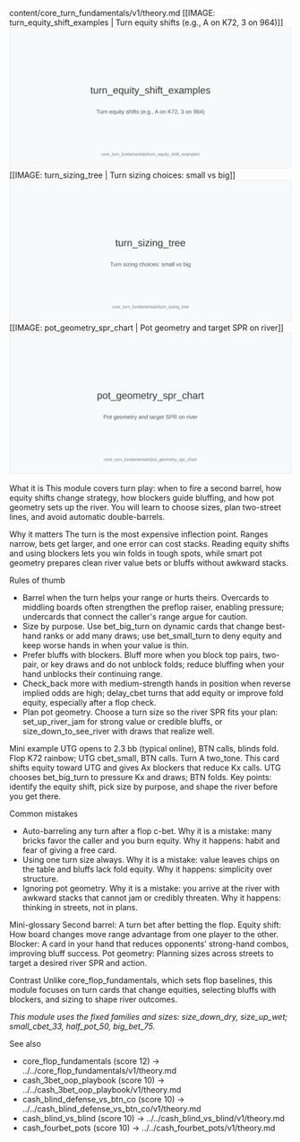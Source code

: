 content/core_turn_fundamentals/v1/theory.md
[[IMAGE: turn_equity_shift_examples | Turn equity shifts (e.g., A on K72, 3 on 964)]]
![Turn equity shifts (e.g., A on K72, 3 on 964)](images/turn_equity_shift_examples.svg)
[[IMAGE: turn_sizing_tree | Turn sizing choices: small vs big]]
![Turn sizing choices: small vs big](images/turn_sizing_tree.svg)
[[IMAGE: pot_geometry_spr_chart | Pot geometry and target SPR on river]]
![Pot geometry and target SPR on river](images/pot_geometry_spr_chart.svg)

What it is
This module covers turn play: when to fire a second barrel, how equity shifts change strategy, how blockers guide bluffing, and how pot geometry sets up the river. You will learn to choose sizes, plan two-street lines, and avoid automatic double-barrels.

Why it matters
The turn is the most expensive inflection point. Ranges narrow, bets get larger, and one error can cost stacks. Reading equity shifts and using blockers lets you win folds in tough spots, while smart pot geometry prepares clean river value bets or bluffs without awkward stacks.

Rules of thumb
- Barrel when the turn helps your range or hurts theirs. Overcards to middling boards often strengthen the preflop raiser, enabling pressure; undercards that connect the caller's range argue for caution.
- Size by purpose. Use bet_big_turn on dynamic cards that change best-hand ranks or add many draws; use bet_small_turn to deny equity and keep worse hands in when your value is thin.
- Prefer bluffs with blockers. Bluff more when you block top pairs, two-pair, or key draws and do not unblock folds; reduce bluffing when your hand unblocks their continuing range.
- Check_back more with medium-strength hands in position when reverse implied odds are high; delay_cbet turns that add equity or improve fold equity, especially after a flop check.
- Plan pot geometry. Choose a turn size so the river SPR fits your plan: set_up_river_jam for strong value or credible bluffs, or size_down_to_see_river with draws that realize well.

Mini example
UTG opens to 2.3 bb (typical online), BTN calls, blinds fold. Flop K72 rainbow; UTG cbet_small, BTN calls. Turn A two_tone. This card shifts equity toward UTG and gives Ax blockers that reduce Kx calls. UTG chooses bet_big_turn to pressure Kx and draws; BTN folds. Key points: identify the equity shift, pick size by purpose, and shape the river before you get there.

Common mistakes
- Auto-barreling any turn after a flop c-bet. Why it is a mistake: many bricks favor the caller and you burn equity. Why it happens: habit and fear of giving a free card.
- Using one turn size always. Why it is a mistake: value leaves chips on the table and bluffs lack fold equity. Why it happens: simplicity over structure.
- Ignoring pot geometry. Why it is a mistake: you arrive at the river with awkward stacks that cannot jam or credibly threaten. Why it happens: thinking in streets, not in plans.

Mini-glossary
Second barrel: A turn bet after betting the flop.
Equity shift: How board changes move range advantage from one player to the other.
Blocker: A card in your hand that reduces opponents' strong-hand combos, improving bluff success.
Pot geometry: Planning sizes across streets to target a desired river SPR and action.

Contrast
Unlike core_flop_fundamentals, which sets flop baselines, this module focuses on turn cards that change equities, selecting bluffs with blockers, and sizing to shape river outcomes.

_This module uses the fixed families and sizes: size_down_dry, size_up_wet; small_cbet_33, half_pot_50, big_bet_75._

See also
- core_flop_fundamentals (score 12) -> ../../core_flop_fundamentals/v1/theory.md
- cash_3bet_oop_playbook (score 10) -> ../../cash_3bet_oop_playbook/v1/theory.md
- cash_blind_defense_vs_btn_co (score 10) -> ../../cash_blind_defense_vs_btn_co/v1/theory.md
- cash_blind_vs_blind (score 10) -> ../../cash_blind_vs_blind/v1/theory.md
- cash_fourbet_pots (score 10) -> ../../cash_fourbet_pots/v1/theory.md